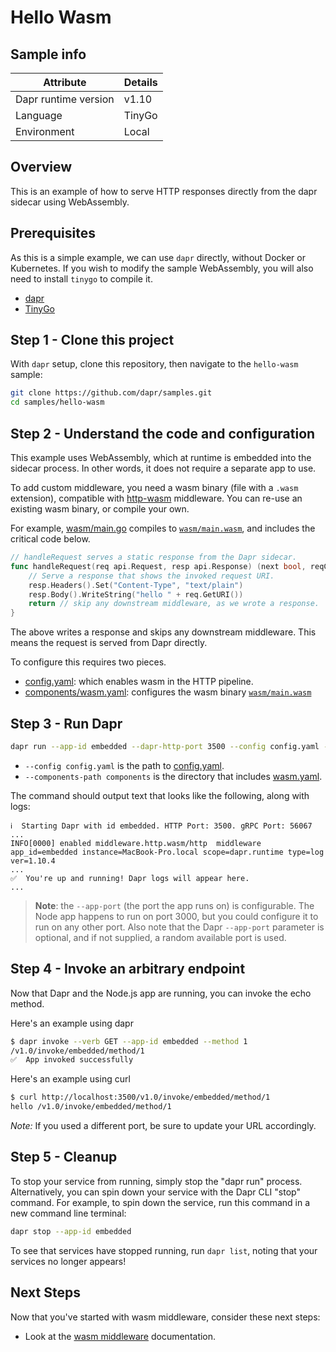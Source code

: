 # Hello Wasm

## Sample info

| Attribute            | Details |
|----------------------|---------|
| Dapr runtime version | v1.10   |
| Language             | TinyGo  | 
| Environment          | Local   |

## Overview

This is an example of how to serve HTTP responses directly from the dapr sidecar using WebAssembly.

## Prerequisites
As this is a simple example, we can use `dapr` directly, without Docker or Kubernetes.
If you wish to modify the sample WebAssembly, you will also need to install `tinygo` to compile it.

- [dapr](https://docs.dapr.io/operations/hosting/self-hosted/self-hosted-no-docker) 
- [TinyGo](https://tinygo.org/getting-started/install/)

## Step 1 - Clone this project

With `dapr` setup, clone this repository, then navigate to the `hello-wasm` sample: 

```bash
git clone https://github.com/dapr/samples.git
cd samples/hello-wasm
```

## Step 2 - Understand the code and configuration 

This example uses WebAssembly, which at runtime is embedded into the sidecar process.
In other words, it does not require a separate app to use.

To add custom middleware, you need a wasm binary (file with a `.wasm` extension),
compatible with [http-wasm](https://http-wasm.io/) middleware. You can re-use an
existing wasm binary, or compile your own.

For example, [wasm/main.go](wasm/main.go) compiles to [`wasm/main.wasm`](wasm/main.wasm),
and includes the critical code below.

```go
// handleRequest serves a static response from the Dapr sidecar.
func handleRequest(req api.Request, resp api.Response) (next bool, reqCtx uint32) {
	// Serve a response that shows the invoked request URI.
	resp.Headers().Set("Content-Type", "text/plain")
	resp.Body().WriteString("hello " + req.GetURI())
	return // skip any downstream middleware, as we wrote a response.
}
```

The above writes a response and skips any downstream middleware. This means the request is served from Dapr directly.

To configure this requires two pieces.

* [config.yaml](config.yaml): which enables wasm in the HTTP pipeline.
* [components/wasm.yaml](components/wasm.yaml): configures the wasm binary [`wasm/main.wasm`](wasm/main.wasm)

## Step 3 - Run Dapr

```sh
dapr run --app-id embedded --dapr-http-port 3500 --config config.yaml --resources-path components
```

* `--config config.yaml` is the path to [config.yaml](config.yaml).
* `--components-path components` is the directory that includes [wasm.yaml](components/wasm.yaml).

The command should output text that looks like the following, along with logs:

```
ℹ️  Starting Dapr with id embedded. HTTP Port: 3500. gRPC Port: 56067
...
INFO[0000] enabled middleware.http.wasm/http  middleware  app_id=embedded instance=MacBook-Pro.local scope=dapr.runtime type=log ver=1.10.4
...
✅  You're up and running! Dapr logs will appear here.
...
```
> **Note**: the `--app-port` (the port the app runs on) is configurable. The Node app happens to run on port 3000, but you could configure it to run on any other port. Also note that the Dapr `--app-port` parameter is optional, and if not supplied, a random available port is used.

## Step 4 - Invoke an arbitrary endpoint

Now that Dapr and the Node.js app are running, you can invoke the echo method.

Here's an example using dapr
```sh
$ dapr invoke --verb GET --app-id embedded --method 1
/v1.0/invoke/embedded/method/1
✅  App invoked successfully
```

Here's an example using curl
```sh
$ curl http://localhost:3500/v1.0/invoke/embedded/method/1
hello /v1.0/invoke/embedded/method/1
```

*Note:* If you used a different port, be sure to update your URL accordingly.

## Step 5 - Cleanup

To stop your service from running, simply stop the "dapr run" process. Alternatively, you can spin down your service with the Dapr CLI "stop" command. For example, to spin down the service, run this command in a new command line terminal: 

```bash
dapr stop --app-id embedded
```

To see that services have stopped running, run `dapr list`, noting that your services no longer appears!

## Next Steps

Now that you've started with wasm middleware, consider these next steps:
- Look at the [wasm middleware](https://docs.dapr.io/reference/components-reference/supported-middleware/middleware-wasm/) documentation.
